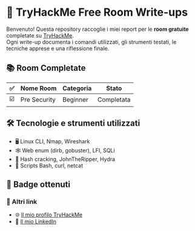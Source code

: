 # 🧠 TryHackMe Free Room Write-ups

Benvenuto! Questa repository raccoglie i miei report per le **room gratuite** completate su [TryHackMe](https://tryhackme.com).  
Ogni write-up documenta i comandi utilizzati, gli strumenti testati, le tecniche apprese e una riflessione finale.

## 📚 Room Completate

| ✅ | Nome Room | Categoria | Stato |
|----|-----------|-----------|--------|
| ☑️ | Pre Security | Beginner | Completata |

## 🛠️ Tecnologie e strumenti utilizzati

- 🖥️ Linux CLI, Nmap, Wireshark
- 🕸️ Web enum (dirb, gobuster), LFI, SQLi
- 🔐 Hash cracking, JohnTheRipper, Hydra
- 🧪 Scripts Bash, curl, netcat

## 🏅 Badge ottenuti

### 🔗 Altri link

- 🌐 [Il mio profilo TryHackMe](https://tryhackme.com/p/simone.colagiovanni)
- 💼 [Il mio LinkedIn](https://www.linkedin.com/in/simone-colagiovanni-2b8851301/)
